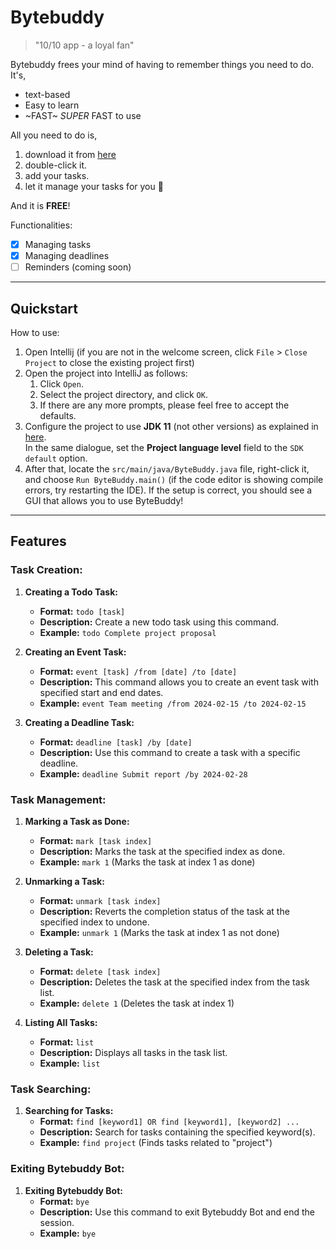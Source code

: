 # Bytebuddy

> "10/10 app - a loyal fan"

Bytebuddy frees your mind of having to remember things you need to do. It's,

* text-based
* Easy to learn
* ~FAST~ _SUPER_ FAST to use

All you need to do is, 
1. download it from [here](https://github.com/NeoHW/ip)
1. double-click it.
1. add your tasks.
1. let it manage your tasks for you :shushing_face:

And it is **FREE**!

Functionalities:
- [x] Managing tasks
- [x] Managing deadlines
- [ ] Reminders (coming soon)

---

## Quickstart

How to use: 
1. Open Intellij (if you are not in the welcome screen, click `File` > `Close Project` to close the existing project first)
1. Open the project into IntelliJ as follows:
   1. Click `Open`.
   1. Select the project directory, and click `OK`.
   1. If there are any more prompts, please feel free to accept the defaults.
1. Configure the project to use **JDK 11** (not other versions) as explained in [here](https://www.jetbrains.com/help/idea/sdk.html#set-up-jdk).<br>
   In the same dialogue, set the **Project language level** field to the `SDK default` option.
1. After that, locate the `src/main/java/ByteBuddy.java` file, right-click it, and choose `Run ByteBuddy.main()` (if the code editor is showing compile errors, try restarting the IDE). If the setup is correct, you should see a GUI that allows you to use ByteBuddy!

---

## Features

### Task Creation:

1. **Creating a Todo Task:**
   - **Format:** `todo [task]`
   - **Description:** Create a new todo task using this command.
   - **Example:** `todo Complete project proposal`

1. **Creating an Event Task:**
   - **Format:** `event [task] /from [date] /to [date]`
   - **Description:** This command allows you to create an event task with specified start and end dates.
   - **Example:** `event Team meeting /from 2024-02-15 /to 2024-02-15`

1. **Creating a Deadline Task:**
   - **Format:** `deadline [task] /by [date]`
   - **Description:** Use this command to create a task with a specific deadline.
   - **Example:** `deadline Submit report /by 2024-02-28`

### Task Management:

1. **Marking a Task as Done:**
   - **Format:** `mark [task index]`
   - **Description:** Marks the task at the specified index as done.
   - **Example:** `mark 1` (Marks the task at index 1 as done)

1. **Unmarking a Task:**
   - **Format:** `unmark [task index]`
   - **Description:** Reverts the completion status of the task at the specified index to undone.
   - **Example:** `unmark 1` (Marks the task at index 1 as not done)

1. **Deleting a Task:**
   - **Format:** `delete [task index]`
   - **Description:** Deletes the task at the specified index from the task list.
   - **Example:** `delete 1` (Deletes the task at index 1)

1. **Listing All Tasks:**
   - **Format:** `list`
   - **Description:** Displays all tasks in the task list.
   - **Example:** `list`

### Task Searching:

1. **Searching for Tasks:**
   - **Format:** `find [keyword1] OR find [keyword1], [keyword2] ...`
   - **Description:** Search for tasks containing the specified keyword(s).
   - **Example:** `find project` (Finds tasks related to "project")

### Exiting Bytebuddy Bot:

1. **Exiting Bytebuddy Bot:**
   - **Format:** `bye`
   - **Description:** Use this command to exit Bytebuddy Bot and end the session.
   - **Example:** `bye`
